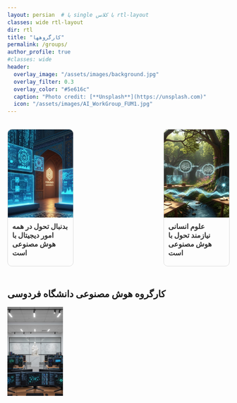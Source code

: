 ```yaml
---
layout: persian  # یا single با کلاس rtl-layout
classes: wide rtl-layout
dir: rtl
title: "کارگروهها"
permalink: /groups/
author_profile: true
#classes: wide
header:
  overlay_image: "/assets/images/background.jpg"
  overlay_filter: 0.3
  overlay_color: "#5e616c"
  caption: "Photo credit: [**Unsplash**](https://unsplash.com)"
  icon: "/assets/images/AI_WorkGroup_FUM1.jpg"
---
```


<div class="projects-grid" style="display: flex; flex-wrap: wrap; justify-content: space-between; gap: 20px;">
  <!-- پروژه ۱ -->
  <div class="project-card" style="width: calc(33.33% - 20px); border: 1px solid #ddd; border-radius: 10px; overflow: hidden; margin-bottom: 20px;">
    <a href="/Aigroup/DigitalImprove/" style="text-decoration: none; color: inherit;">
      <img src="/assets/DigitalImprove/DigitalImprove.jpg" 
           alt="DigitalImprove1" 
           class="project-image"
           style="width: 100%; height: 200px; object-fit: cover; display: block;">
      <div class="project-content" style="padding: 10px;">
        <h3 class="project-title" style="font-size: 16px; font-weight: bold; margin: 0 0 10px;">
          بدنبال تحول در همه امور دیجیتال با هوش مصنوعی است
        </h3>
      </div>
    </a>
  </div>

  <!-- پروژه ۲ -->
  <div class="project-card" style="width: calc(33.33% - 20px); border: 1px solid #ddd; border-radius: 10px; overflow: hidden; margin-bottom: 20px;">
    <a href="/Aigroup/HumanSci/" style="text-decoration: none; color: inherit;">
      <img src="/assets/HumanSci/HumanSci.jpg" 
           alt="HumanSci1" 
           class="project-image"
           style="width: 100%; height: 200px; object-fit: cover; display: block;">
      <div class="project-content" style="padding: 10px;">
        <h3 class="project-title" style="font-size: 16px; font-weight: bold; margin: 0 0 10px;">
          علوم انسانی نیازمند تحول با هوش مصنوعی است
        </h3>
      </div>
    </a>
  </div>

  

</div>

<style>
.projects-grid {
  display: grid;
  grid-template-columns: repeat(auto-fill, minmax(300px, 1fr));
  gap: 2rem;
  margin-top: 2rem;
}

.project-card {
  border: 1px solid #eaeaea;
  border-radius: 8px;
  overflow: hidden;
  transition: transform 0.3s ease, box-shadow 0.3s ease;
}

.project-card:hover {
  transform: translateY(-5px);
  box-shadow: 0 10px 20px rgba(0,0,0,0.1);
}

.project-image {
  width: 100%;
  height: 200px;
  object-fit: cover;
}

.project-content {
  padding: 1.5rem;
}

.project-title {
  margin-top: 0;
  color: #333;
}

.project-description {
  color: #666;
  line-height: 1.6;
}
</style>


## کارگروه هوش مصنوعی دانشگاه فردوسی

<img src="/assets/images/AI_WorkGroup_FUM.jpg" alt="AITeam" style="width:25%; height:25%; max-width:100%; height:auto;">